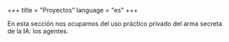+++
title = "Proyectos"
language = "es"
+++

En esta sección nos ocupamos del uso práctico privado del arma secreta de la IA: los agentes.
